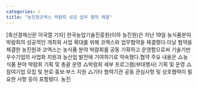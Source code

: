 ```yaml
---
categories: c
title: "농진원코엑스 박람회 성공 업무 협약 체결"
---
```

[축산경제신문 이국열 기자] 한국농업기술진흥원(이하 농진원)은 지난 19일 농식품분야 박람회의 성공적인 개최와 사업 확대를 위해 코엑스와 업무협약을 체결했다.이날 협약을 체결한 농진원과 코엑스는 농식품 분야 박람회를 공동 기획하고 운영함으로써 기술기반 우수기업의 사업화 지원과 농산업 발전에 기여하기로 약속했다.협약 주요 내용은 △농식품 분야 박람회 기획 및 총괄 운영 △박람회 세부 프로그램(부대행사) 기획 및 운영 △참여기업 모집 및 판로‧홍보‧부스 지원 △기타 협력기관 공동 관심사항 및 상호협력이 필요한 사항 등이 포함됐다. 농진